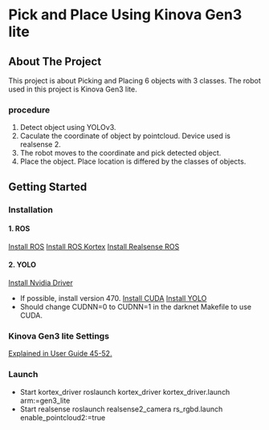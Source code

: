 # Pick and Place Using Kinova Gen3 lite
## About The Project
This project is about Picking and Placing 6 objects with 3 classes. The robot used in this project is Kinova Gen3 lite. 
### procedure
1. Detect object using YOLOv3.
2. Caculate the coordinate of object by pointcloud. Device used is realsense 2.
3. The robot moves to the coordinate and pick detected object.
4. Place the object. Place location is differed by the classes of objects.
## Getting Started
### Installation
#### 1. ROS
[Install ROS](http://wiki.ros.org/ROS/Installation)
[Install ROS Kortex](https://github.com/Kinovarobotics/ros_kortex)
[Install Realsense ROS](https://github.com/IntelRealSense/realsense-ros)
#### 2. YOLO
[Install Nvidia Driver](https://www.nvidia.co.kr/Download/index.aspx?lang=kr)
+ If possible, install version 470.
[Install CUDA](https://developer.nvidia.com/cuda-10.2-download-archive)
[Install YOLO](https://pjreddie.com/darknet/yolo/)
+ Should change CUDNN=0 to CUDNN=1 in the darknet Makefile to use CUDA.
### Kinova Gen3 lite Settings
[Explained in User Guide 45-52.](https://www.kinovarobotics.com/en/resources/gen3-lite-technical-resources)
### Launch
+ Start kortex_driver
  roslaunch kortex_driver kortex_driver.launch arm:=gen3_lite
+ Start realsense 
  roslaunch realsense2_camera rs_rgbd.launch enable_pointcloud2:=true
